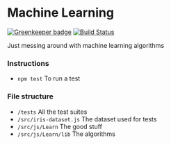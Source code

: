 # Machine Learning 

[![Greenkeeper badge](https://badges.greenkeeper.io/phenax/machine-learning.svg)](https://greenkeeper.io/)
[![Build Status](https://travis-ci.org/phenax/machine-learning.svg?branch=master)](https://travis-ci.org/phenax/machine-learning)

Just messing around with machine learning algorithms



### Instructions
* ```npm test``` To run a test


### File structure

* ```/tests``` All the test suites
* ```/src/iris-dataset.js``` The dataset used for tests
* ```/src/js/Learn``` The good stuff
* ```/src/js/Learn/lib``` The algorithms